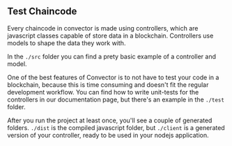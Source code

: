 ## Test Chaincode

Every chaincode in convector is made using controllers, which are javascript classes capable of store data in a blockchain. Controllers use models to shape the data they work with.

In the `./src` folder you can find a prety basic example of a controller and model.

One of the best features of Convector is to not have to test your code in a blockchain, because this is time consuming and doesn't fit the regular development workflow. You can find how to write unit-tests for the controllers in our documentation page, but there's an example in the `./test` folder.

After you run the project at least once, you'll see a couple of generated folders. `./dist` is the compiled javascript folder, but `./client` is a generated version of your controller, ready to be used in your nodejs application.
